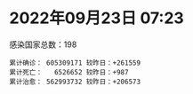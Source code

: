 
# 2022年09月23日 07:23
感染国家总数：198
```
累计确诊： 605309171 较昨日：+261559
累计死亡：   6526652 较昨日：+987
累计治愈： 562993732 较昨日：+206573
```
<div id="main" style="width:100%;height:800px;margin-bottom:10px;"></div>
<div id="second" style="width:100%;height:1000px;margin-bottom:10px;"></div>
<div id="third" style="width:100%;height:1000px;margin-bottom:10px;"></div>
<div id="last" style="width:100%;height:3000px;"></div>

<script>
import * as echarts from "echarts";
export default {
  mounted () {
    this.chart = echarts.init(document.getElementById("main"), "dark")
    this.secondChart = echarts.init(document.getElementById("second"), "dark")
    this.thirdChart = echarts.init(document.getElementById("third"), "dark")
    this.lastChart = echarts.init(document.getElementById("last"), "dark")
    var option = {
      tooltip: { trigger: "axis", axisPointer: { type: "shadow" } },
      legend: {},
      grid: { left: "3%", right: "4%", bottom: "3%", containLabel: true },
      xAxis: { type: "value" },
      yAxis: {
        type: "category", data: ["意大利","英国","韩国","德国","巴西","法国","印度","美国",]
      },
      series: [
        { name: "新增确诊", type: "bar", stack: "total", label: { show: true }, emphasis: { focus: "series" }, data: [22523,36672,0,0,0,38464,2592,41064,] }, 
        { name: "累计确诊", type: "bar", stack: "total", label: { show: true }, emphasis: { focus: "series" }, data: [22241369,23840126,24535940,32854286,34651742,35050133,44555634,97762783,] }, 
        { name: "新增死亡", type: "bar", stack: "total", label: { show: true }, emphasis: { focus: "series" }, data: [60,186,0,0,0,30,0,266,] }, 
        { name: "累计死亡", type: "bar", stack: "total", label: { show: true }, emphasis: { focus: "series" }, data: [176775,207375,28009,149275,685656,154854,528429,1080622,] }, 
        { name: "累计治愈", type: "bar", stack: "total", label: { show: true }, emphasis: { focus: "series" }, data: [21651859,24692,23541242,32071500,33750459,34409422,43978271,94320946,] },]
    }
    this.chart.setOption(option);
    var secondOption = {
      tooltip: { trigger: "axis", axisPointer: { type: "shadow" } },
      legend: {},
      grid: { left: "3%", right: "4%", bottom: "3%", containLabel: true },
      xAxis: { type: "value" },
      yAxis: {
        type: "category", data: ["墨西哥","伊朗","荷兰","阿根廷","澳大利亚","越南","西班牙","土耳其","俄罗斯","日本",]
      },
      series: [
        { name: "新增确诊", type: "bar", stack: "total", label: { show: true }, emphasis: { focus: "series" }, data: [0,504,0,0,0,1928,0,0,53457,0,] }, 
        { name: "累计确诊", type: "bar", stack: "total", label: { show: true }, emphasis: { focus: "series" }, data: [7073203,7545855,8410076,9703938,10164301,11467619,13393196,16852382,20641559,20840785,] }, 
        { name: "新增死亡", type: "bar", stack: "total", label: { show: true }, emphasis: { focus: "series" }, data: [0,6,0,0,0,0,0,0,106,0,] }, 
        { name: "累计死亡", type: "bar", stack: "total", label: { show: true }, emphasis: { focus: "series" }, data: [329920,144364,22630,129855,14820,43146,113845,101068,386447,44071,] }, 
        { name: "累计治愈", type: "bar", stack: "total", label: { show: true }, emphasis: { focus: "series" }, data: [6341637,7322812,8353390,9551694,10064797,10583947,13200919,16728873,19594562,20059177,] },]
    }
    this.secondChart.setOption(secondOption);
    var thirdOption = {
      tooltip: { trigger: "axis", axisPointer: { type: "shadow" } },
      legend: {},
      grid: { left: "3%", right: "4%", bottom: "3%", containLabel: true },
      xAxis: { type: "value" },
      yAxis: {
        type: "category", data: ["以色列","泰国","马来西亚","希腊","奥地利","乌克兰","葡萄牙","波兰","哥伦比亚","印度尼西亚",]
      },
      series: [
        { name: "新增确诊", type: "bar", stack: "total", label: { show: true }, emphasis: { focus: "series" }, data: [1600,0,2245,0,7926,0,3149,4938,0,2162,] }, 
        { name: "累计确诊", type: "bar", stack: "total", label: { show: true }, emphasis: { focus: "series" }, data: [4655364,4676338,4826220,4875215,5050233,5096397,5472957,6263616,6305562,6417490,] }, 
        { name: "新增死亡", type: "bar", stack: "total", label: { show: true }, emphasis: { focus: "series" }, data: [6,0,12,0,10,0,12,21,0,18,] }, 
        { name: "累计死亡", type: "bar", stack: "total", label: { show: true }, emphasis: { focus: "series" }, data: [11687,32686,36342,33010,20700,108955,24984,117412,141746,157966,] }, 
        { name: "累计治愈", type: "bar", stack: "total", label: { show: true }, emphasis: { focus: "series" }, data: [4634462,4635369,4764219,4795316,4968164,4952037,5377810,5335950,6132645,6236021,] },]
    }
    this.thirdChart.setOption(thirdOption);
    var lastOption = {
      tooltip: { trigger: "axis", axisPointer: { type: "shadow" } },
      legend: {},
      grid: { left: "3%", right: "4%", bottom: "3%", containLabel: true },
      xAxis: { type: "value" },
      yAxis: {
        type: "category", data: ["朝鲜","西撒哈拉","蒙特塞拉特岛","梵蒂冈","红宝石公主号","钻石公主号","圣文森特岛","列支敦士登公国","安圭拉","圣多美和普林西比","特克斯和凯科斯群岛","圣基茨和尼维斯","乍得","塞拉利昂","利比里亚","科摩罗","几内亚比绍","安提瓜和巴布达","尼日尔","厄立特里亚","也门","冈比亚","摩纳哥","多米尼克","中非共和国","吉布提","萨摩亚","赤道几内亚","塔吉克斯坦","南苏丹","尼加拉瓜","格林纳达","直布罗陀","圣马力诺","布基纳法索","东帝汶","刚果（布）","索马里","贝宁","圣卢西亚","马里","海地","莱索托","巴哈马","几内亚","多哥","坦桑尼亚","毛里求斯","阿鲁巴","巴布亚新几内亚","安道尔","塞舌尔","加蓬","布隆迪","叙利亚","不丹","佛得角","毛里塔尼亚","苏丹","马达加斯加","斐济","伯利兹","圭亚那","斯威士兰","新喀里多尼亚","法属波利尼西亚","苏里南","科特迪瓦","马拉维","塞内加尔","刚果（金）","法属圭亚那","巴巴多斯","安哥拉","马耳他","喀麦隆","卢旺达","柬埔寨","牙买加","波多黎各","加纳","纳米比亚","乌干达","特立尼达和多巴哥","马尔代夫","阿富汗","萨尔瓦多","冰岛","吉尔吉斯斯坦","老挝","马提尼克岛","文莱","莫桑比克","乌兹别克斯坦","津巴布韦","尼日利亚","阿尔及利亚","黑山","卢森堡","博茨瓦纳","阿尔巴尼亚","赞比亚","肯尼亚","北马其顿","阿曼","波黑","亚美尼亚","卡塔尔","洪都拉斯","埃塞俄比亚","利比亚","埃及","委内瑞拉","塞浦路斯","摩尔多瓦","爱沙尼亚","缅甸","巴勒斯坦","多米尼加","科威特","斯里兰卡","巴林","巴拉圭","沙特阿拉伯","阿塞拜疆","拉脱维亚","蒙古国","乌拉圭","巴拿马","白俄罗斯","尼泊尔","厄瓜多尔","阿联酋","哥斯达黎加","玻利维亚","古巴","危地马拉","突尼斯","斯洛文尼亚","黎巴嫩","克罗地亚","立陶宛","保加利亚","摩洛哥","芬兰","哈萨克斯坦","挪威","巴基斯坦","爱尔兰","约旦","格鲁吉亚","新西兰","斯洛伐克","新加坡","孟加拉国","匈牙利","塞尔维亚","伊拉克","瑞典","丹麦","罗马尼亚","菲律宾","南非","瑞士","捷克","秘鲁","加拿大","比利时","智利",]
      },
      series: [
        { name: "新增确诊", type: "bar", stack: "total", label: { show: true }, emphasis: { focus: "series" }, data: [0,0,0,0,0,0,0,0,0,0,0,0,0,0,0,0,0,0,0,0,0,0,11,0,0,0,0,0,0,0,0,0,0,0,0,0,0,0,0,0,12,0,0,0,0,0,0,0,0,0,0,0,0,0,0,0,0,0,0,0,0,0,0,0,0,0,0,0,6,0,0,0,45,0,33,0,1,0,0,0,0,0,0,0,0,235,0,0,0,0,0,0,0,0,0,0,6,144,0,0,51,0,8,56,0,86,0,853,0,12,2,0,0,0,0,0,409,0,0,0,13,425,0,80,201,1685,0,0,0,0,59,0,372,0,0,16,0,0,2426,0,874,1497,0,18,9571,0,0,0,0,0,0,0,465,2545,678,0,2201,0,4849,640,1331,2699,551,0,3071,0,0,0,4098,] }, 
        { name: "累计确诊", type: "bar", stack: "total", label: { show: true }, emphasis: { focus: "series" }, data: [1,10,11,29,620,712,2298,3026,3858,6209,6380,6541,7573,7751,7961,8471,8796,9008,9931,10168,11932,12508,14532,14852,14904,15690,15925,17006,17786,17823,18491,19516,20069,20607,21128,23239,24837,27207,27638,28894,32592,33721,34490,37213,37652,38864,39341,40401,42914,44954,46147,46358,48682,50026,57253,61730,62356,62787,63285,66660,68223,68743,71287,73379,74139,76588,81099,87081,87997,88299,92809,93925,102366,103131,114503,121652,132489,137824,151405,151732,168813,169253,169396,182597,185004,198023,201785,205454,205998,215615,220192,224610,230219,244084,257156,265008,270625,278992,288658,326127,331861,333439,338379,342469,397993,398035,441444,445027,456035,493490,506949,515645,544310,582381,586966,600681,620444,620548,644016,658520,670668,677667,716009,815609,820299,920545,982478,984152,985814,994037,999453,1002057,1024457,1072807,1107583,1111096,1117364,1145345,1166017,1214164,1227197,1241497,1253772,1264840,1287044,1392885,1461744,1572109,1660635,1745032,1762206,1769694,1840519,1884859,2020148,2082750,2343470,2459249,2583370,3104605,3259328,3929819,4017011,4067621,4084365,4137314,4216141,4517212,4594519,] }, 
        { name: "新增死亡", type: "bar", stack: "total", label: { show: true }, emphasis: { focus: "series" }, data: [0,0,0,0,0,0,0,0,0,0,0,0,0,0,0,0,0,0,0,0,0,0,0,0,0,0,0,0,0,0,0,0,0,0,0,0,0,0,0,0,0,0,0,0,0,0,0,0,0,0,0,0,0,0,0,0,0,0,0,0,0,0,0,0,0,0,0,0,0,0,0,0,0,0,0,0,0,0,0,0,0,0,0,0,0,0,0,0,0,0,0,0,0,0,0,0,0,0,0,0,0,0,0,2,0,2,0,0,0,0,0,0,0,0,0,0,1,0,0,0,1,0,0,2,3,3,0,0,0,0,0,0,0,0,0,0,0,0,0,0,7,0,0,0,70,0,0,0,0,0,0,0,2,0,1,0,9,0,78,5,12,38,0,0,10,0,0,0,8,] }, 
        { name: "累计死亡", type: "bar", stack: "total", label: { show: true }, emphasis: { focus: "series" }, data: [1,1,1,0,10,13,12,59,12,77,36,46,193,126,294,161,175,145,312,103,2155,372,63,68,113,189,29,183,125,138,225,236,108,118,387,138,386,1352,163,391,740,857,706,833,449,284,845,1023,227,664,155,169,306,38,3163,21,410,994,4961,1410,878,683,1281,1422,314,649,1385,823,2680,1968,1441,410,559,1917,804,1935,1466,3056,3299,2609,1459,4065,3628,4195,308,7796,4229,213,2991,758,1042,225,2221,1637,5598,3155,6879,2780,1123,2787,3588,4017,5675,9526,4260,16116,8679,682,10992,7572,6437,24613,5814,1178,11821,2667,19452,5403,4384,2563,16752,1520,19564,9337,9900,5980,2179,7473,8490,7118,12016,35887,2342,8913,22229,8530,19737,29246,6808,10662,16861,9309,37694,16278,5928,13690,4065,30609,7862,14116,16900,2909,20441,1609,29346,47457,16922,25352,20147,7021,66962,62695,102146,14177,40990,216406,44740,32636,60974,] }, 
        { name: "累计治愈", type: "bar", stack: "total", label: { show: true }, emphasis: { focus: "series" }, data: [0,9,2,29,0,699,2233,2948,3846,6117,6321,6482,4874,4393,7636,8305,8301,8830,8890,10058,9119,12028,14423,14554,14520,15427,1605,16663,17264,17335,4225,19207,16579,20416,20632,23067,24006,13182,27322,28369,31328,31266,25980,36040,36880,38331,183,38728,42438,43982,45938,45977,48266,49457,54009,61564,61880,61781,57250,65230,66274,67962,69908,71950,73769,33500,49626,86193,84860,86211,83504,11254,101476,101155,113107,118616,130955,134682,98444,129614,167206,164813,100431,174214,163687,176775,179410,75685,196406,7660,0,222140,227882,241486,251167,258041,182273,275139,283668,322955,326119,329239,332606,332319,384669,376654,428059,437976,132498,471867,500485,442182,537331,576350,504142,524990,596280,608749,638911,655316,653758,673352,695352,802840,808981,891237,978263,975455,975064,985592,986032,961686,1003764,860711,1047422,1102432,1096323,983630,1129530,1087587,1205280,1210689,1207172,1248402,1257879,1370531,1456489,1536170,1646617,1728545,1637293,1758138,1815992,1804907,1961819,2001729,2277093,2433199,2543510,3089458,3166516,3839094,3907091,3994267,4020406,3907054,4107212,4438984,4523729,] },]
    }
    this.lastChart.setOption(lastOption);
  }
};
</script>

|国家|新增确诊|累计确诊|新增死亡|累计死亡|累计治愈|
|:--:|---:|---:|---:|---:|---:|
|美国|41064|97762783|266|1080622|94320946|
|印度|2592|44555634|0|528429|43978271|
|法国|38464|35050133|30|154854|34409422|
|巴西|0|34651742|0|685656|33750459|
|德国|0|32854286|0|149275|32071500|
|韩国|0|24535940|0|28009|23541242|
|英国|36672|23840126|186|207375|24692|
|意大利|22523|22241369|60|176775|21651859|
|日本|0|20840785|0|44071|20059177|
|俄罗斯|53457|20641559|106|386447|19594562|
|土耳其|0|16852382|0|101068|16728873|
|西班牙|0|13393196|0|113845|13200919|
|越南|1928|11467619|0|43146|10583947|
|澳大利亚|0|10164301|0|14820|10064797|
|阿根廷|0|9703938|0|129855|9551694|
|荷兰|0|8410076|0|22630|8353390|
|伊朗|504|7545855|6|144364|7322812|
|墨西哥|0|7073203|0|329920|6341637|
|印度尼西亚|2162|6417490|18|157966|6236021|
|哥伦比亚|0|6305562|0|141746|6132645|
|波兰|4938|6263616|21|117412|5335950|
|葡萄牙|3149|5472957|12|24984|5377810|
|乌克兰|0|5096397|0|108955|4952037|
|奥地利|7926|5050233|10|20700|4968164|
|希腊|0|4875215|0|33010|4795316|
|马来西亚|2245|4826220|12|36342|4764219|
|泰国|0|4676338|0|32686|4635369|
|以色列|1600|4655364|6|11687|4634462|
|智利|4098|4594519|8|60974|4523729|
|比利时|0|4517212|0|32636|4438984|
|加拿大|0|4216141|0|44740|4107212|
|秘鲁|0|4137314|0|216406|3907054|
|捷克|3071|4084365|10|40990|4020406|
|瑞士|0|4067621|0|14177|3994267|
|南非|551|4017011|0|102146|3907091|
|菲律宾|2699|3929819|38|62695|3839094|
|罗马尼亚|1331|3259328|12|66962|3166516|
|丹麦|640|3104605|5|7021|3089458|
|瑞典|4849|2583370|78|20147|2543510|
|伊拉克|0|2459249|0|25352|2433199|
|塞尔维亚|2201|2343470|9|16922|2277093|
|匈牙利|0|2082750|0|47457|2001729|
|孟加拉国|678|2020148|1|29346|1961819|
|新加坡|2545|1884859|0|1609|1804907|
|斯洛伐克|465|1840519|2|20441|1815992|
|新西兰|0|1769694|0|2909|1758138|
|格鲁吉亚|0|1762206|0|16900|1637293|
|约旦|0|1745032|0|14116|1728545|
|爱尔兰|0|1660635|0|7862|1646617|
|巴基斯坦|0|1572109|0|30609|1536170|
|挪威|0|1461744|0|4065|1456489|
|哈萨克斯坦|0|1392885|0|13690|1370531|
|芬兰|9571|1287044|70|5928|1257879|
|摩洛哥|18|1264840|0|16278|1248402|
|保加利亚|0|1253772|0|37694|1207172|
|立陶宛|1497|1241497|0|9309|1210689|
|克罗地亚|874|1227197|7|16861|1205280|
|黎巴嫩|0|1214164|0|10662|1087587|
|斯洛文尼亚|2426|1166017|0|6808|1129530|
|突尼斯|0|1145345|0|29246|983630|
|危地马拉|0|1117364|0|19737|1096323|
|古巴|16|1111096|0|8530|1102432|
|玻利维亚|0|1107583|0|22229|1047422|
|哥斯达黎加|0|1072807|0|8913|860711|
|阿联酋|372|1024457|0|2342|1003764|
|厄瓜多尔|0|1002057|0|35887|961686|
|尼泊尔|59|999453|0|12016|986032|
|白俄罗斯|0|994037|0|7118|985592|
|巴拿马|0|985814|0|8490|975064|
|乌拉圭|0|984152|0|7473|975455|
|蒙古国|0|982478|0|2179|978263|
|拉脱维亚|1685|920545|3|5980|891237|
|阿塞拜疆|201|820299|3|9900|808981|
|沙特阿拉伯|80|815609|2|9337|802840|
|巴拉圭|0|716009|0|19564|695352|
|巴林|425|677667|0|1520|673352|
|斯里兰卡|13|670668|1|16752|653758|
|科威特|0|658520|0|2563|655316|
|多米尼加|0|644016|0|4384|638911|
|巴勒斯坦|0|620548|0|5403|608749|
|缅甸|409|620444|1|19452|596280|
|爱沙尼亚|0|600681|0|2667|524990|
|摩尔多瓦|0|586966|0|11821|504142|
|塞浦路斯|0|582381|0|1178|576350|
|委内瑞拉|0|544310|0|5814|537331|
|埃及|0|515645|0|24613|442182|
|利比亚|2|506949|0|6437|500485|
|埃塞俄比亚|12|493490|0|7572|471867|
|洪都拉斯|0|456035|0|10992|132498|
|卡塔尔|853|445027|0|682|437976|
|亚美尼亚|0|441444|0|8679|428059|
|波黑|86|398035|2|16116|376654|
|阿曼|0|397993|0|4260|384669|
|北马其顿|56|342469|2|9526|332319|
|肯尼亚|8|338379|0|5675|332606|
|赞比亚|0|333439|0|4017|329239|
|阿尔巴尼亚|51|331861|0|3588|326119|
|博茨瓦纳|0|326127|0|2787|322955|
|卢森堡|0|288658|0|1123|283668|
|黑山|144|278992|0|2780|275139|
|阿尔及利亚|6|270625|0|6879|182273|
|尼日利亚|0|265008|0|3155|258041|
|津巴布韦|0|257156|0|5598|251167|
|乌兹别克斯坦|0|244084|0|1637|241486|
|莫桑比克|0|230219|0|2221|227882|
|文莱|0|224610|0|225|222140|
|马提尼克岛|0|220192|0|1042|0|
|老挝|0|215615|0|758|7660|
|吉尔吉斯斯坦|0|205998|0|2991|196406|
|冰岛|0|205454|0|213|75685|
|萨尔瓦多|0|201785|0|4229|179410|
|阿富汗|235|198023|0|7796|176775|
|马尔代夫|0|185004|0|308|163687|
|特立尼达和多巴哥|0|182597|0|4195|174214|
|乌干达|0|169396|0|3628|100431|
|纳米比亚|0|169253|0|4065|164813|
|加纳|0|168813|0|1459|167206|
|波多黎各|0|151732|0|2609|129614|
|牙买加|0|151405|0|3299|98444|
|柬埔寨|0|137824|0|3056|134682|
|卢旺达|1|132489|0|1466|130955|
|喀麦隆|0|121652|0|1935|118616|
|马耳他|33|114503|0|804|113107|
|安哥拉|0|103131|0|1917|101155|
|巴巴多斯|45|102366|0|559|101476|
|法属圭亚那|0|93925|0|410|11254|
|刚果（金）|0|92809|0|1441|83504|
|塞内加尔|0|88299|0|1968|86211|
|马拉维|6|87997|0|2680|84860|
|科特迪瓦|0|87081|0|823|86193|
|苏里南|0|81099|0|1385|49626|
|法属波利尼西亚|0|76588|0|649|33500|
|新喀里多尼亚|0|74139|0|314|73769|
|斯威士兰|0|73379|0|1422|71950|
|圭亚那|0|71287|0|1281|69908|
|伯利兹|0|68743|0|683|67962|
|斐济|0|68223|0|878|66274|
|马达加斯加|0|66660|0|1410|65230|
|苏丹|0|63285|0|4961|57250|
|毛里塔尼亚|0|62787|0|994|61781|
|佛得角|0|62356|0|410|61880|
|不丹|0|61730|0|21|61564|
|叙利亚|0|57253|0|3163|54009|
|布隆迪|0|50026|0|38|49457|
|加蓬|0|48682|0|306|48266|
|塞舌尔|0|46358|0|169|45977|
|安道尔|0|46147|0|155|45938|
|巴布亚新几内亚|0|44954|0|664|43982|
|阿鲁巴|0|42914|0|227|42438|
|毛里求斯|0|40401|0|1023|38728|
|坦桑尼亚|0|39341|0|845|183|
|多哥|0|38864|0|284|38331|
|几内亚|0|37652|0|449|36880|
|巴哈马|0|37213|0|833|36040|
|莱索托|0|34490|0|706|25980|
|海地|0|33721|0|857|31266|
|马里|12|32592|0|740|31328|
|圣卢西亚|0|28894|0|391|28369|
|贝宁|0|27638|0|163|27322|
|索马里|0|27207|0|1352|13182|
|刚果（布）|0|24837|0|386|24006|
|东帝汶|0|23239|0|138|23067|
|布基纳法索|0|21128|0|387|20632|
|圣马力诺|0|20607|0|118|20416|
|直布罗陀|0|20069|0|108|16579|
|格林纳达|0|19516|0|236|19207|
|尼加拉瓜|0|18491|0|225|4225|
|南苏丹|0|17823|0|138|17335|
|塔吉克斯坦|0|17786|0|125|17264|
|赤道几内亚|0|17006|0|183|16663|
|萨摩亚|0|15925|0|29|1605|
|吉布提|0|15690|0|189|15427|
|中非共和国|0|14904|0|113|14520|
|多米尼克|0|14852|0|68|14554|
|摩纳哥|11|14532|0|63|14423|
|冈比亚|0|12508|0|372|12028|
|也门|0|11932|0|2155|9119|
|厄立特里亚|0|10168|0|103|10058|
|尼日尔|0|9931|0|312|8890|
|安提瓜和巴布达|0|9008|0|145|8830|
|几内亚比绍|0|8796|0|175|8301|
|科摩罗|0|8471|0|161|8305|
|利比里亚|0|7961|0|294|7636|
|塞拉利昂|0|7751|0|126|4393|
|乍得|0|7573|0|193|4874|
|圣基茨和尼维斯|0|6541|0|46|6482|
|特克斯和凯科斯群岛|0|6380|0|36|6321|
|圣多美和普林西比|0|6209|0|77|6117|
|安圭拉|0|3858|0|12|3846|
|列支敦士登公国|0|3026|0|59|2948|
|圣文森特岛|0|2298|0|12|2233|
|钻石公主号|0|712|0|13|699|
|红宝石公主号|0|620|0|10|0|
|梵蒂冈|0|29|0|0|29|
|蒙特塞拉特岛|0|11|0|1|2|
|西撒哈拉|0|10|0|1|9|
|朝鲜|0|1|0|1|0|

